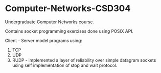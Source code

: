 # Computer-Networks-CSD304
Undergraduate Computer Networks course.


Contains socket programming exercises done using POSIX API.

Client - Server model programs using:

1. TCP
2. UDP
3. RUDP - implemented a layer of reliability over simple datagram sockets using self implementation of stop and wait protocol.
